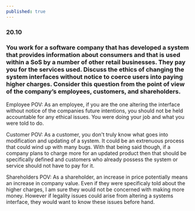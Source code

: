 ```yaml
---
published: true
---
```

### 20.10
### You work for a software company that has developed a system that provides information about consumers and that is used within a SoS by a number of other retail businesses. They pay you for the services used. Discuss the ethics of changing the system interfaces without notice to coerce users into paying higher charges. Consider this question from the point of view of the company’s employees, customers, and shareholders.
Employee POV: As an employee, if you are the one altering the interface without notice of the companies future intentions, you should not be held accountable for any ethical issues. You were doing your job and what you were told to do.

Customer POV: As a customer, you don't truly know what goes into modification and updating of a system. It could be an extrenuous process that could wind up with many bugs. With that being said though, if a company plans to charge more for an updated product then that should be specifically defined and customers who already possess the system or service should not have to pay for it.

Shareholders POV: As a shareholder, an increase in price potentially means an increase in company value. Even if they were specificaly told about the higher charges, I am sure they would not be concerned with making more money. However if legality issues could arise from altering a systems interface, they would want to know these issues before hand.